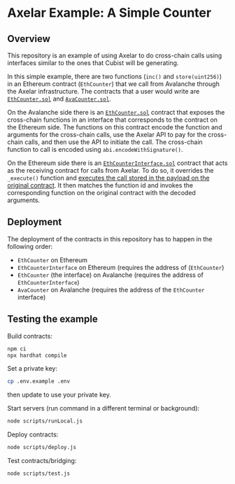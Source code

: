 # Axelar Example: A Simple Counter

## Overview

This repository is an example of using Axelar to do cross-chain calls using
interfaces similar to the ones that Cubist will be generating.

In this simple example, there are two functions (`inc()` and `store(uint256)`)
in an Ethereum contract (`EthCounter`) that we call from Avalanche through the
Axelar infrastructure. The contracts that a user would write are
[`EthCounter.sol`](contracts/ethereum/EthCounter.sol) and
[`AvaCounter.sol`](contracts/avalanche/AvaCounter.sol).

On the Avalanche side there is an
[`EthCounter.sol`](contracts/avalanche/EthCounter.sol) contract that exposes
the cross-chain functions in an interface that corresponds to the contract on
the Ethereum side. The functions on this contract encode the function and
arguments for the cross-chain calls, use the Axelar API to pay for the
cross-chain calls, and then use the API to initiate the call. The cross-chain
function to call is encoded using `abi.encodeWithSignature()`.

On the Ethereum side there is an
[`EthCounterInterface.sol`](contracts/ethereum/EthCounterInterface.sol)
contract that acts as the receiving contract for calls from Axelar. To do so,
it overrides the `_execute()` function and [executes the call stored in the
payload on the original
contract](https://docs.soliditylang.org/en/v0.8.4/types.html#members-of-addresses).
It then matches the function id and invokes the corresponding function on the
original contract with the decoded arguments.


## Deployment

The deployment of the contracts in this repository has to happen in the
following order:

- `EthCounter` on Ethereum
- `EthCounterInterface` on Ethereum (requires the address of
  (`EthCounter`)
- `EthCounter` (the interface) on Avalanche (requires the address of
  `EthCounterInterface`)
- `AvaCounter` on Avalanche (requires the address of the `EthCounter`
  interface)

## Testing the example

Build contracts:

```bash
npm ci
npx hardhat compile
```

Set a private key:

```bash
cp .env.example .env
```

then update to use your private key.

Start servers (run command in a different terminal or background):

```bash
node scripts/runLocal.js
```

Deploy contracts:

```bash
node scripts/deploy.js
```

Test contracts/bridging:

```bash
node scripts/test.js
```

